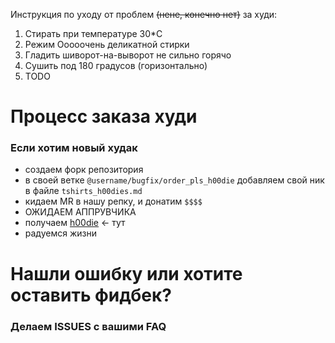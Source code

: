 Инструкция по уходу от проблем ~~(нене, конечно нет)~~ за худи:

1. Стирать при температуре 30*C
2. Режим Ооооочень деликатной стирки
3. Гладить шиворот-на-выворот не сильно горячо
4. Сушить под 180 градусов (горизонтально)
5. TODO

# Процесс заказа худи
### Если хотим новый худак

- создаем форк репозитория
- в своей ветке `@username/bugfix/order_pls_h00die` добавляем свой ник в файле `tshirts_h00dies.md`
- кидаем MR в нашу репку, и донатим `$$$$`
- ОЖИДАЕМ АППРУВЧИКА
- получаем [h00die](https://www.instagram.com/1t_cult/) <- тут
- радуемся жизни

# Нашли ошибку или хотите оставить фидбек?
### Делаем ISSUES с вашими FAQ
